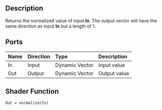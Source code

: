 ## Description

Returns the normalized value of input **In**. The output vector will have the same direction as input **In** but a length of 1.

## Ports

| Name        | Direction           | Type  | Description |
|:------------ |:-------------|:-----|:---|
| In      | Input | Dynamic Vector | Input value |
| Out | Output      |    Dynamic Vector | Output value |

## Shader Function

`Out = normalize(In)`